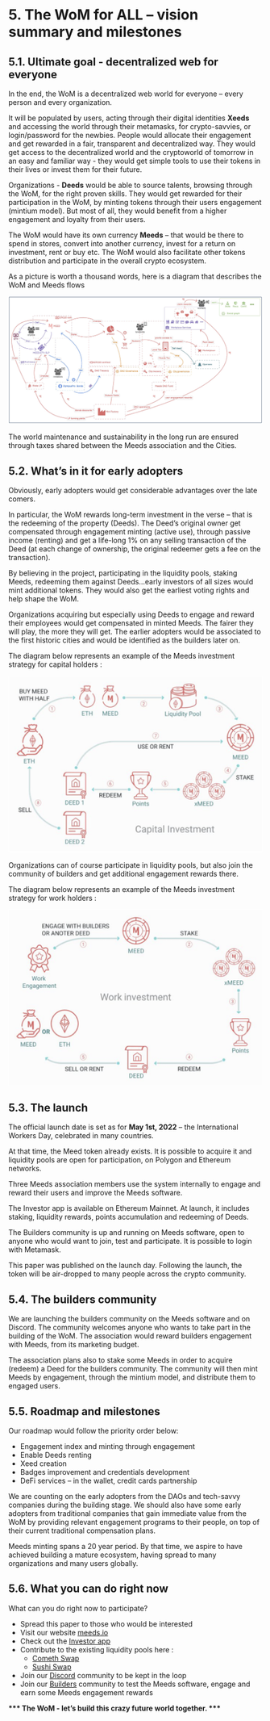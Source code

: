 # 5. The WoM for ALL – vision summary and milestones

## 5.1. Ultimate goal - decentralized web for everyone

In the end, the WoM is a decentralized web world for everyone – every person and every organization.

It will be populated by users, acting through their digital identities **Xeeds** and accessing the world through their metamasks, for crypto-savvies, or login/password for the newbies.
People would allocate their engagement and get rewarded in a fair, transparent and decentralized way. They would get access to the decentralized world and the cryptoworld of tomorrow in an easy and familiar way - they would get simple tools to use their tokens in their lives or invest them for their future.

Organizations - **Deeds** would be able to source talents, browsing through the WoM, for the right proven skills. They would get rewarded for their participation in the WoM, by minting tokens through their users engagement (mintium model). But most of all, they would benefit from a higher engagement and loyalty from their users.

The WoM would have its own currency **Meeds** – that would be there to spend in stores, convert into another currency, invest for a return on investment, rent or buy etc. The WoM would also facilitate other tokens distribution and participate in the overall crypto ecosystem.

As a picture is worth a thousand words, here is a diagram that describes the WoM and Meeds flows

![WoM and Meeds flows](en/img/wom-flows.png)

The world maintenance and sustainability in the long run are ensured through taxes shared between the Meeds association and the Cities.

## 5.2. What’s in it for early adopters

Obviously, early adopters would get considerable advantages over the late comers.

In particular, the WoM rewards long-term investment in the verse – that is the redeeming of the property (Deeds). The Deed’s original owner get compensated through engagement minting (active use), through passive income (renting) and get a life-long 1% on any selling transaction of the Deed (at each change of ownership, the original redeemer gets a fee on the transaction).

By believing in the project, participating in the liquidity pools, staking Meeds, redeeming them against Deeds...early investors of all sizes would mint additional tokens. They would also get the earliest voting rights and help shape the WoM.

Organizations acquiring but especially using Deeds to engage and reward their employees would get compensated in minted Meeds. The fairer they will play, the more they will get. The earlier adopters would be associated to the first historic cities and would be identified as the builders later on.

The diagram below represents an example of the Meeds investment strategy for capital holders : 

![Meeds investment strategy for capital holders](en/img/invest-capital.png)

Organizations can of course participate in liquidity pools, but also join the community of builders and get additional engagement rewards there.

The diagram below represents an example of the Meeds investment strategy for work holders : 

![Meeds investment strategy for work holders](en/img/invest-work.png)

## 5.3. The launch

The official launch date is set as for **May 1st, 2022** – the International Workers Day, celebrated in many countries.

At that time, the Meed token already exists. It is possible to acquire it and liquidity pools are open for participation, on Polygon and Ethereum networks.

Three Meeds association members use the system internally to engage and reward their users and improve the Meeds software.

The Investor app is available on Ethereum Mainnet. At launch, it includes staking, liquidity rewards, points accumulation and redeeming of Deeds.

The Builders community is up and running on Meeds software, open to anyone who would want to join, test and participate. It is possible to login with Metamask.

This paper was published on the launch day. Following the launch, the token will be air-dropped to many people across the crypto community.

## 5.4. The builders community

We are launching the builders community on the Meeds software and on Discord. The community welcomes anyone who wants to take part in the building of the WoM. The association would reward builders engagement with Meeds, from its marketing budget.

The association plans also to stake some Meeds in order to acquire (redeem) a Deed for the builders community. The community will then mint Meeds by engagement, through the mintium model, and distribute them to engaged users.

## 5.5. Roadmap and milestones

Our roadmap would follow the priority order below:

- Engagement index and minting through engagement
- Enable Deeds renting
- Xeed creation
- Badges improvement and credentials development
- DeFi services – in the wallet, credit cards partnership

We are counting on the early adopters from the DAOs and tech-savvy companies during the building stage. We should also have some early adopters from traditional companies that gain immediate value from the WoM by providing relevant engagement programs to their people, on top of their current traditional compensation plans.

Meeds minting spans a 20 year period. By that time, we aspire to have achieved building a mature ecosystem, having spread to many organizations and many users globally.

## 5.6. What you can do right now

What can you do right now to participate?

- Spread this paper to those who would be interested
- Visit our website [meeds.io](https://www.meeds.io/)
- Check out the [Investor app](https://meeds.io/investors)
- Contribute to the existing liquidity pools here :
  - [Cometh Swap](https://swap.cometh.io/)
  - [Sushi Swap](https://sushi.com)
- Join our [Discord](https://discord.com/invite/hAuADSq3) community to be kept in the loop
- Join our [Builders](https://meeds.io/builders) community to test the Meeds software, engage and earn some Meeds engagement rewards

**\*\*\* The WoM - let’s build this crazy future world together. \*\*\***